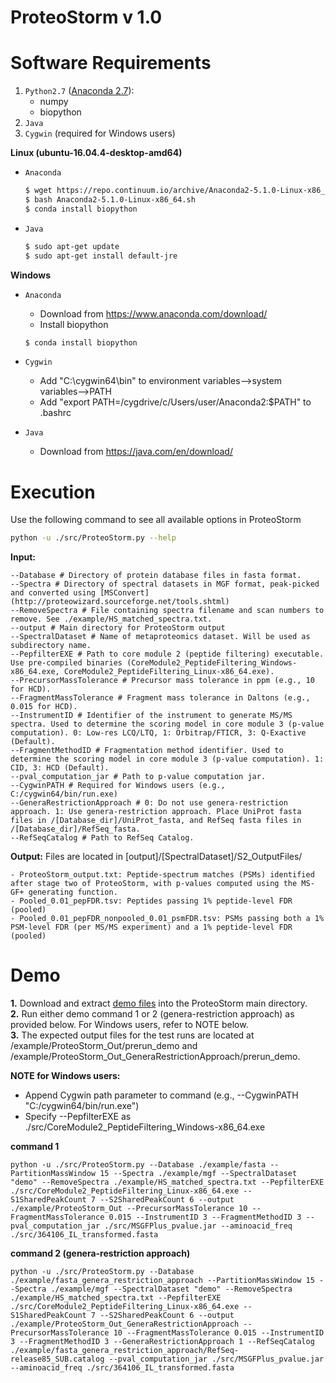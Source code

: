 # ProteoStorm v 1.0

Software Requirements
==========
1. ```Python2.7``` ([Anaconda 2.7](https://www.anaconda.com/download/?lang=en-us)):
	- numpy
	- biopython
2. ```Java```
3. ```Cygwin``` (required for Windows users)

**Linux (ubuntu-16.04.4-desktop-amd64)**

* ```Anaconda```
	```sh
	$ wget https://repo.continuum.io/archive/Anaconda2-5.1.0-Linux-x86_64.sh
	$ bash Anaconda2-5.1.0-Linux-x86_64.sh
	$ conda install biopython
	```

* ```Java```
	```sh
	$ sudo apt-get update
	$ sudo apt-get install default-jre
	```

**Windows**

* ```Anaconda```
	
	* Download from https://www.anaconda.com/download/
	* Install biopython
	```sh
	$ conda install biopython
	```

* ```Cygwin```

	* Add "C:\cygwin64\bin\" to environment variables-->system variables-->PATH
	* Add "export PATH=/cygdrive/c/Users/user/Anaconda2:$PATH" to .bashrc

* ```Java```

	* Download from https://java.com/en/download/

Execution
==========
Use the following command to see all available options in ProteoStorm
```sh
python -u ./src/ProteoStorm.py --help
```

**Input:**
```
--Database # Directory of protein database files in fasta format.
--Spectra # Directory of spectral datasets in MGF format, peak-picked and converted using [MSConvert](http://proteowizard.sourceforge.net/tools.shtml)
--RemoveSpectra # File containing spectra filename and scan numbers to remove. See ./example/HS_matched_spectra.txt.
--output # Main directory for ProteoStorm output
--SpectralDataset # Name of metaproteomics dataset. Will be used as subdirectory name.
--PepfilterEXE # Path to core module 2 (peptide filtering) executable. Use pre-compiled binaries (CoreModule2_PeptideFiltering_Windows-x86_64.exe, CoreModule2_PeptideFiltering_Linux-x86_64.exe).
--PrecursorMassTolerance # Precursor mass tolerance in ppm (e.g., 10 for HCD).
--FragmentMassTolerance # Fragment mass tolerance in Daltons (e.g., 0.015 for HCD).
--InstrumentID # Identifier of the instrument to generate MS/MS spectra. Used to determine the scoring model in core module 3 (p-value computation). 0: Low-res LCQ/LTQ, 1: Orbitrap/FTICR, 3: Q-Exactive (Default).
--FragmentMethodID # Fragmentation method identifier. Used to determine the scoring model in core module 3 (p-value computation). 1: CID, 3: HCD (Default).
--pval_computation_jar # Path to p-value computation jar.
--CygwinPATH # Required for Windows users (e.g., C:/cygwin64/bin/run.exe)
--GeneraRestrictionApproach # 0: Do not use genera-restriction approach. 1: Use genera-restriction approach. Place UniProt fasta files in /[Database_dir]/UniProt_fasta, and RefSeq fasta files in /[Database_dir]/RefSeq_fasta.
--RefSeqCatalog # Path to RefSeq Catalog.
```

**Output:**
Files are located in [output]/[SpectralDataset]/S2_OutputFiles/
```
- ProteoStorm_output.txt: Peptide-spectrum matches (PSMs) identified after stage two of ProteoStorm, with p-values computed using the MS-GF+ generating function.
- Pooled_0.01_pepFDR.tsv: Peptides passing 1% peptide-level FDR (pooled)
- Pooled_0.01_pepFDR_nonpooled_0.01_psmFDR.tsv: PSMs passing both a 1% PSM-level FDR (per MS/MS experiment) and a 1% peptide-level FDR (pooled)
```

Demo
==========
**1.** Download and extract [demo files](https://drive.google.com/file/d/13k0VANfTPdeLEQ2beZ6Uu5DNaGyJEwiS/view?usp=sharing) into the ProteoStorm main directory.<br />
**2.** Run either demo command 1 or 2 (genera-restriction approach) as provided below. For Windows users, refer to NOTE below.<br />
**3.** The expected output files for the test runs are located at /example/ProteoStorm_Out/prerun_demo and /example/ProteoStorm_Out_GeneraRestrictionApproach/prerun_demo.

**NOTE for Windows users:** <br />

* Append Cygwin path parameter to command (e.g., --CygwinPATH "C:/cygwin64/bin/run.exe")<br />
* Specify --PepfilterEXE as ./src/CoreModule2_PeptideFiltering_Windows-x86_64.exe


**command 1**
```
python -u ./src/ProteoStorm.py --Database ./example/fasta --PartitionMassWindow 15 --Spectra ./example/mgf --SpectralDataset "demo" --RemoveSpectra ./example/HS_matched_spectra.txt --PepfilterEXE ./src/CoreModule2_PeptideFiltering_Linux-x86_64.exe --S1SharedPeakCount 7 --S2SharedPeakCount 6 --output ./example/ProteoStorm_Out --PrecursorMassTolerance 10 --FragmentMassTolerance 0.015 --InstrumentID 3 --FragmentMethodID 3 --pval_computation_jar ./src/MSGFPlus_pvalue.jar --aminoacid_freq ./src/364106_IL_transformed.fasta
```

**command 2 (genera-restriction approach)**
```
python -u ./src/ProteoStorm.py --Database ./example/fasta_genera_restriction_approach --PartitionMassWindow 15 --Spectra ./example/mgf --SpectralDataset "demo" --RemoveSpectra ./example/HS_matched_spectra.txt --PepfilterEXE ./src/CoreModule2_PeptideFiltering_Linux-x86_64.exe --S1SharedPeakCount 7 --S2SharedPeakCount 6 --output ./example/ProteoStorm_Out_GeneraRestrictionApproach --PrecursorMassTolerance 10 --FragmentMassTolerance 0.015 --InstrumentID 3 --FragmentMethodID 3 --GeneraRestrictionApproach 1 --RefSeqCatalog ./example/fasta_genera_restriction_approach/RefSeq-release85_SUB.catalog --pval_computation_jar ./src/MSGFPlus_pvalue.jar --aminoacid_freq ./src/364106_IL_transformed.fasta
```
